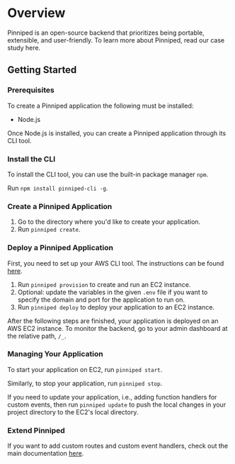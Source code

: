 # Overview
Pinniped is an open-source backend that prioritizes being portable, extensible, and user-friendly. To learn more about Pinniped, read our case study here.

## Getting Started
### Prerequisites
To create a Pinniped application the following must be installed:
* Node.js

Once Node.js is installed, you can create a Pinniped application through its CLI tool.

### Install the CLI
To install the CLI tool, you can use the built-in package manager `npm`.

Run `npm install pinniped-cli -g`.

### Create a Pinniped Application
1. Go to the directory where you'd like to create your application.
2. Run `pinniped create`.

### Deploy a Pinniped Application
First, you need to set up your AWS CLI tool. The instructions can be found [here](https://docs.aws.amazon.com/cli/latest/userguide/sso-configure-profile-token.html#sso-configure-profile-prereqs).

1. Run `pinniped provision` to create and run an EC2 instance.
2. Optional: update the variables in the given `.env` file if you want to specify the domain and port for the application to run on.
3. Run `pinniped deploy` to deploy your application to an EC2 instance.

After the following steps are finished, your application is deployed on an AWS EC2 instance. To monitor the backend, go to your admin dashboard at the relative path, `/_`.

### Managing Your Application
To start your application on EC2, run `pinniped start`.

Similarly, to stop your application, run `pinniped stop`.

If you need to update your application, i.e., adding function handlers for custom events, then run `pinniped update` to push the local changes in your project directory to the EC2's local directory.

### Extend Pinniped
If you want to add custom routes and custom event handlers, check out the main documentation [here](https://github.com/Pinniped-BaaS/Pinniped).
